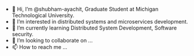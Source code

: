 - 👋 Hi, I’m @shubham-ayachit, Graduate Student at Michigan Technological University.
- 👀 I’m interested in distributed systems and microservices development.
- 🌱 I’m currently learning Distributed System Development, Software security.
- 💞️ I’m looking to collaborate on ...
- 📫 How to reach me ...

<!---
shubham-ayachit/shubham-ayachit is a ✨ special ✨ repository because its `README.md` (this file) appears on your GitHub profile.
You can click the Preview link to take a look at your changes.
--->
